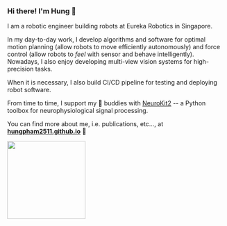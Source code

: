 ### Hi there! I'm Hung 👋

I am a robotic engineer building robots at Eureka Robotics in Singapore. 

In my day-to-day work, I develop algorithms and software for optimal motion planning (allow robots to move efficiently autonomously) and force control (allow robots to *feel* with sensor and behave intelligently). Nowadays, I also enjoy developing multi-view vision systems for high-precision tasks. 

When it is necessary, I also build CI/CD pipeline for testing and deploying robot software.

From time to time, I support my :beer: buddies with [NeuroKit2](https://github.com/neuropsychology/NeuroKit) -- a Python toolbox for neurophysiological signal processing.

You can find more about me, i.e. publications, etc..., at
 <a href="https://hungpham2511.github.io/"><b>hungpham2511.github.io</b></a> 
:robot:

<a href="https://github.com/hungpham2511">
  <img height="180em" src="https://github-readme-stats.vercel.app/api/top-langs/?username=hungpham2511&theme=vue&hide=html,jupyter%20notebook"/>
</a>
